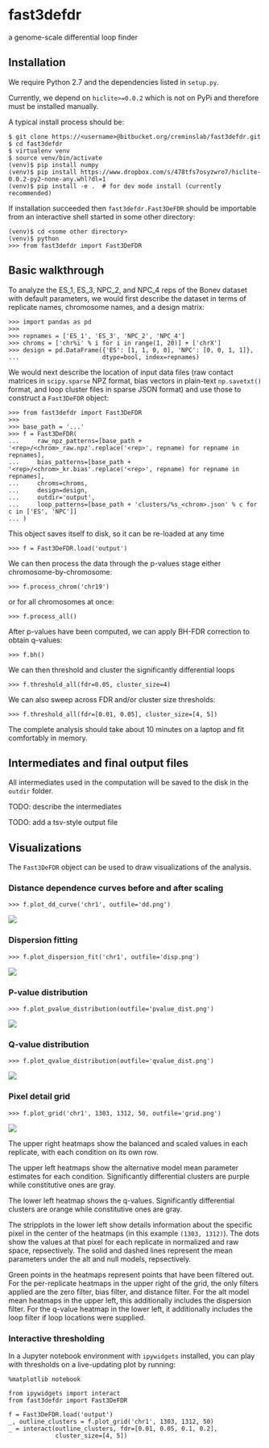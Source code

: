 fast3defdr
==========

a genome-scale differential loop finder

Installation
------------

We require Python 2.7 and the dependencies listed in `setup.py`.

Currently, we depend on `hiclite>=0.0.2` which is not on PyPi and therefore must
be installed manually.

A typical install process should be:

    $ git clone https://<username>@bitbucket.org/creminslab/fast3defdr.git
    $ cd fast3defdr
    $ virtualenv venv
    $ source venv/bin/activate
    (venv)$ pip install numpy
    (venv)$ pip install https://www.dropbox.com/s/478tfs7osyzwro7/hiclite-0.0.2-py2-none-any.whl?dl=1
    (venv)$ pip install -e .  # for dev mode install (currently recommended)

If installation succeeded then `fast3defdr.Fast3DeFDR` should be importable from
an interactive shell started in some other directory:

    (venv)$ cd <some other directory>
    (venv)$ python
    >>> from fast3defdr import Fast3DeFDR

Basic walkthrough
-----------------

To analyze the ES_1, ES_3, NPC_2, and NPC_4 reps of the Bonev dataset with
default parameters, we would first describe the dataset in terms of replicate
names, chromosome names, and a design matrix:

    >>> import pandas as pd
    >>>
    >>> repnames = ['ES_1', 'ES_3', 'NPC_2', 'NPC_4']
    >>> chroms = ['chr%i' % i for i in range(1, 20)] + ['chrX']
    >>> design = pd.DataFrame({'ES': [1, 1, 0, 0], 'NPC': [0, 0, 1, 1]},
    ...                       dtype=bool, index=repnames)

We would next describe the location of input data files (raw contact matrices in
`scipy.sparse` NPZ format, bias vectors in plain-text `np.savetxt()` format,
and loop cluster files in sparse JSON format) and use those to construct a
`Fast3DeFDR` object:

    >>> from fast3defdr import Fast3DeFDR
    >>>
    >>> base_path = '...'
    >>> f = Fast3DeFDR(
    ...     raw_npz_patterns=[base_path + '<rep>/<chrom>_raw.npz'.replace('<rep>', repname) for repname in repnames],
    ...     bias_patterns=[base_path + '<rep>/<chrom>_kr.bias'.replace('<rep>', repname) for repname in repnames],
    ...     chroms=chroms,
    ...     design=design,
    ...     outdir='output',
    ...     loop_patterns=[base_path + 'clusters/%s_<chrom>.json' % c for c in ['ES', 'NPC']]
    ... )

This object saves itself to disk, so it can be re-loaded at any time

    >>> f = Fast3DeFDR.load('output')

We can then process the data through the p-values stage either
chromosome-by-chromosome:

    >>> f.process_chrom('chr19')

or for all chromosomes at once:

    >>> f.process_all()

After p-values have been computed, we can apply BH-FDR correction to obtain
q-values:

    >>> f.bh()

We can then threshold and cluster the significantly differential loops

    >>> f.threshold_all(fdr=0.05, cluster_size=4)

We can also sweep across FDR and/or cluster size thresholds:

    >>> f.threshold_all(fdr=[0.01, 0.05], cluster_size=[4, 5])

The complete analysis should take about 10 minutes on a laptop and fit
comfortably in memory.

Intermediates and final output files
------------------------------------

All intermediates used in the computation will be saved to the disk in the
`outdir` folder.

TODO: describe the intermediates

TODO: add a tsv-style output file

Visualizations
--------------

The `Fast3DeFDR` object can be used to draw visualizations of the analysis.

### Distance dependence curves before and after scaling

    >>> f.plot_dd_curve('chr1', outfile='dd.png')

![](images/dd.png)

### Dispersion fitting

    >>> f.plot_dispersion_fit('chr1', outfile='disp.png')

![](images/disp.png)

### P-value distribution

    >>> f.plot_pvalue_distribution(outfile='pvalue_dist.png')

![](images/pvalue_dist.png)

### Q-value distribution

    >>> f.plot_qvalue_distribution(outfile='qvalue_dist.png')

![](images/qvalue_dist.png)

### Pixel detail grid

    >>> f.plot_grid('chr1', 1303, 1312, 50, outfile='grid.png')

![](images/grid.png)

The upper right heatmaps show the balanced and scaled values in each replicate,
with each condition on its own row.

The upper left heatmaps show the alternative model mean parameter estimates for
each condition. Significantly differential clusters are purple while
constitutive ones are gray.

The lower left heatmap shows the q-values. Significantly differential clusters
are orange while constitutive ones are gray.

The stripplots in the lower left show details information about the specific
pixel in the center of the heatmaps (in this example `(1303, 1312)`). The dots
show the values at that pixel for each replicate in normalized and raw space,
repsectively. The solid and dashed lines represent the mean parameters under the
alt and null models, repsectively.

Green points in the heatmaps represent points that have been filtered out. For
the per-replicate heatmaps in the upper right of the grid, the only filters
applied are the zero filter, bias filter, and distance filter. For the alt model
mean heatmaps in the upper left, this additionally includes the dispersion
filter. For the q-value heatmap in the lower left, it additionally includes the
loop filter if loop locations were supplied.

### Interactive thresholding

In a Jupyter notebook environment with `ipywidgets` installed, you can play with
thresholds on a live-updating plot by running:

    %matplotlib notebook

    from ipywidgets import interact
    from fast3defdr import Fast3DeFDR
    
    f = Fast3DeFDR.load('output')
    _, outline_clusters = f.plot_grid('chr1', 1303, 1312, 50)
    _ = interact(outline_clusters, fdr=[0.01, 0.05, 0.1, 0.2],
                 cluster_size=[4, 5])
